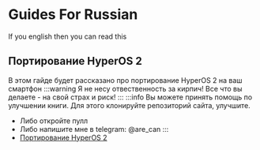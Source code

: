 # Guides For Russian
If you english then you can read this 

## Портирование HyperOS 2
В этом гайде будет рассказано про портирование HyperOS 2 на ваш смартфон
:::warning
Я не несу отвественность за кирпич!
Все что вы делаете - на свой страх и риск!
:::
:::info
Вы можете принять помощь по улучшении книги. Для этого клонируйте репозиторий сайта, улучшите.
- Либо откройте пулл
- Либо напишите мне в telegram: @are_can
:::
- [Портирование HyperOS 2](/RG/port_hos2)